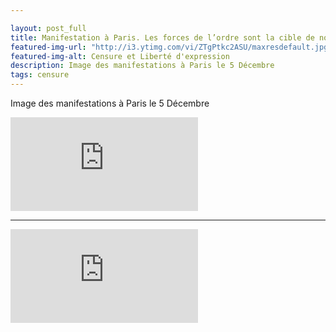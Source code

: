 ```yaml
---

layout: post_full
title: Manifestation à Paris. Les forces de l’ordre sont la cible de nombreux projectiles
featured-img-url: "http://i3.ytimg.com/vi/ZTgPtkc2ASU/maxresdefault.jpg"
featured-img-alt: Censure et Liberté d'expression
description: Image des manifestations à Paris le 5 Décembre
tags: censure
---
```



Image des manifestations à Paris le 5 Décembre


<div class="video-container">
  <iframe src="https://www.youtube.com/embed/ZTgPtkc2ASU" frameborder="0" allow="accelerometer; autoplay; encrypted-media; gyroscope; picture-in-picture" allowfullscreen></iframe>
</div>
<hr>
<div class="video-container">
<iframe src="https://www.youtube.com/embed/WuBXyxXkW18" frameborder="0" allow="accelerometer; autoplay; encrypted-media; gyroscope; picture-in-picture" allowfullscreen></iframe>
</div>

